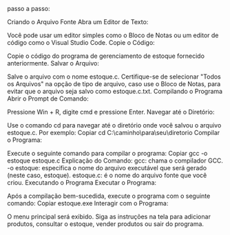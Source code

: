 passo a passo:

Criando o Arquivo Fonte
Abra um Editor de Texto:

Você pode usar um editor simples como o Bloco de Notas ou um editor de código como o Visual Studio Code.
Copie o Código:

Copie o código do programa de gerenciamento de estoque fornecido anteriormente.
Salvar o Arquivo:

Salve o arquivo com o nome estoque.c. Certifique-se de selecionar "Todos os Arquivos" na opção de tipo de arquivo, caso use o Bloco de Notas, para evitar que o arquivo seja salvo como estoque.c.txt.
Compilando o Programa
Abrir o Prompt de Comando:

Pressione Win + R, digite cmd e pressione Enter.
Navegar até o Diretório:

Use o comando cd para navegar até o diretório onde você salvou o arquivo estoque.c. Por exemplo:
Copiar
cd C:\caminho\para\seu\diretorio
Compilar o Programa:

Execute o seguinte comando para compilar o programa:
Copiar
gcc -o estoque estoque.c
Explicação do Comando:
gcc: chama o compilador GCC.
-o estoque: especifica o nome do arquivo executável que será gerado (neste caso, estoque).
estoque.c: é o nome do arquivo fonte que você criou.
Executando o Programa
Executar o Programa:

Após a compilação bem-sucedida, execute o programa com o seguinte comando:
Copiar
estoque.exe
Interagir com o Programa:

O menu principal será exibido. Siga as instruções na tela para adicionar produtos, consultar o estoque, vender produtos ou sair do programa.
